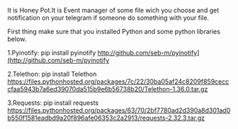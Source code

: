 It is Honey Pot.It is Event manager of some file wich you choose and get notification on your telegram if someone do something with your file.

First thing make sure that you installed Python and some python libraries below.

1.Pyinotify:
pip install pyinotify
http://github.com/seb-m/pyinotify](http://github.com/seb-m/pyinotify

2.Telethon:
pip install Telethon
https://files.pythonhosted.org/packages/7c/22/30ba05af24c8209f859cecccfaa5943b7a6ed39070da515b9e6b56738b20/Telethon-1.36.0.tar.gz

3.Requests:
pip install requests
https://files.pythonhosted.org/packages/63/70/2bf7780ad2d390a8d301ad0b550f1581eadbd9a20f896afe06353c2a2913/requests-2.32.3.tar.gz
